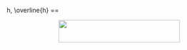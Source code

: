 
  h, \overline{h} == <p align="center"><img src="/LatexSourceCodes/tex/5a4e161d41edb918dbb55a6dd9b5382e.svg?invert_in_darkmode&sanitize=true" align=middle width=271.6148622pt height=51.393472349999996pt/></p>

